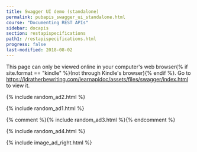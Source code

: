 ```yaml
---
title: Swagger UI demo (standalone)
permalink: pubapis_swagger_ui_standalone.html
course: "Documenting REST APIs"
sidebar: docapis
section: restapispecifications
path1: /restapispecifications.html
progress: false
last-modified: 2018-08-02
---
```


<p>This page can only be viewed online in your computer's web browser{% if site.format == "kindle" %}(not through Kindle's browser){% endif %}. Go to <a href="https://idratherbewriting.com/learnapidoc/assets/files/swagger/index.html">https://idratherbewriting.com/learnapidoc/assets/files/swagger/index.html</a> to view it.</p>

{% include random_ad2.html %}

{% include random_ad1.html %}

{% comment %}{% include random_ad3.html %}{% endcomment %}

{% include random_ad4.html %}

{% include image_ad_right.html %}
